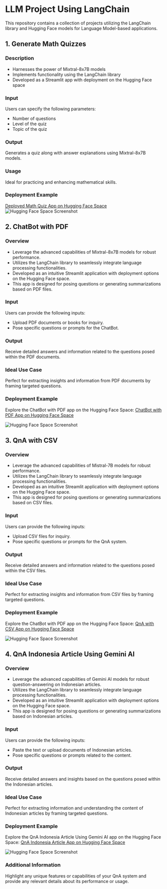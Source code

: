 # LLM Project Using LangChain

This repository contains a collection of projects utilizing the LangChain library and Hugging Face models for Language Model-based applications.

## 1. Generate Math Quizzes

### Description

- Harnesses the power of Mixtral-8x7B models
- Implements functionality using the LangChain library
- Developed as a Streamlit app with deployment on the Hugging Face space

### Input

Users can specify the following parameters:

- Number of questions
- Level of the quiz
- Topic of the quiz

### Output

Generates a quiz along with answer explanations using Mixtral-8x7B models.

### Usage

Ideal for practicing and enhancing mathematical skills.

### Deployment Example

[Deployed Math Quiz App on Hugging Face Space](https://huggingface.co/spaces/LuckRafly/LLM-Generate-Math_Quiz)
![Hugging Face Space Screenshot](https://github.com/RaflyQowi/LLM-LangChain-Project/blob/main/Generate%20Math%20Quiz/image/generate%20math%20question%202.png)

## 2. ChatBot with PDF

### Overview

- Leverage the advanced capabilities of Mixtral-8x7B models for robust performance.
- Utilizes the LangChain library to seamlessly integrate language processing functionalities.
- Developed as an intuitive Streamlit application with deployment options on the Hugging Face space.
- This app is designed for posing questions or generating summarizations based on PDF files.

### Input

Users can provide the following inputs:

- Upload PDF documents or books for inquiry.
- Pose specific questions or prompts for the ChatBot.

### Output

Receive detailed answers and information related to the questions posed within the PDF documents.

### Ideal Use Case

Perfect for extracting insights and information from PDF documents by framing targeted questions.

### Deployment Example

Explore the ChatBot with PDF app on the Hugging Face Space:
[ChatBot with PDF App on Hugging Face Space](https://huggingface.co/spaces/LuckRafly/ChatBot-PDF)

![Hugging Face Space Screenshot](https://github.com/RaflyQowi/LLM-LangChain-Project/blob/main/ChatBot%20Using%20Multiple%20PDF/documentation/huggingface%20deployment.png)

## 3. QnA with CSV

### Overview

- Leverage the advanced capabilities of Mistral-7B models for robust performance.
- Utilizes the LangChain library to seamlessly integrate language processing functionalities.
- Developed as an intuitive Streamlit application with deployment options on the Hugging Face space.
- This app is designed for posing questions or generating summarizations based on CSV files.

### Input

Users can provide the following inputs:

- Upload CSV files for inquiry.
- Pose specific questions or prompts for the QnA system.

### Output

Receive detailed answers and information related to the questions posed within the CSV files.

### Ideal Use Case

Perfect for extracting insights and information from CSV files by framing targeted questions.

### Deployment Example

Explore the ChatBot with PDF app on the Hugging Face Space:
[QnA with CSV App on Hugging Face Space](https://huggingface.co/spaces/LuckRafly/QnA-with-CSV)

![Hugging Face Space Screenshot](https://github.com/RaflyQowi/LLM-LangChain-Project/blob/main/QnA%20with%20CSV/document/Hugging%20Face%20Deployment.png)

## 4. QnA Indonesia Article Using Gemini AI

### Overview

- Leverage the advanced capabilities of Gemini AI models for robust question-answering on Indonesian articles.
- Utilizes the LangChain library to seamlessly integrate language processing functionalities.
- Developed as an intuitive Streamlit application with deployment options on the Hugging Face space.
- This app is designed for posing questions or generating summarizations based on Indonesian articles.

### Input

Users can provide the following inputs:

- Paste the text or upload documents of Indonesian articles.
- Pose specific questions or prompts related to the content.

### Output

Receive detailed answers and insights based on the questions posed within the Indonesian articles.

### Ideal Use Case

Perfect for extracting information and understanding the content of Indonesian articles by framing targeted questions.

### Deployment Example

Explore the QnA Indonesia Article Using Gemini AI app on the Hugging Face Space:
[QnA Indonesia Article App on Hugging Face Space](https://huggingface.co/spaces/LuckRafly/QnA-Indonesia-Article-GeminiAI)

![Hugging Face Space Screenshot](https://github.com/RaflyQowi/LLM-LangChain-Project/blob/main/QnA%20Indonesia%20Article%20Using%20Gemini%20AI/documentation/deployment_huggingface.png)

### Additional Information

Highlight any unique features or capabilities of your QnA system and provide any relevant details about its performance or usage.

